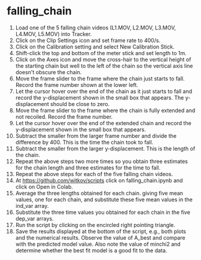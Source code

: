 # falling_chain
1.  Load one of the 5 falling chain videos (L1.MOV, L2.MOV, L3.MOV, L4.MOV, L5.MOV) into Tracker.
2.  Click on the Clip Settings icon and set frame rate to 400/s.
3.  Click on the Calibration setting and select New Calibration Stick.
4.  Shift-click the top and bottom of the meter stick and set length to 1m.
5.  Click on the Axes icon and move the cross-hair to the vertical height of the starting chain but well to the left of the chain so the vertical axis line doesn't obscure the chain. 
6.  Move the frame slider to the frame where the chain just starts to fall.  Record the frame number shown at the lower left.  
7.  Let the cursor hover over the end of the chain as it just starts to fall and record the y-displacement shown in the small box that appears. The y-displacement should be close to zero.
7.  Move the frame slider to the frame where the chain is fully extended and not recoiled.  Record the frame number.
8.  Let the cursor hover over the end of the extended chain and record the y-displacement shown in the small box that appears.
9.  Subtract the smaller from the larger frame number and divide the difference by 400.  This is the time the chain took to fall.
10. Subtract the smaller from the larger y-displacement.  This is the length of the chain.
11. Repeat the above steps two more times so you obtain three estimates for the chain length and three estimates for the time to fall. 
12. Repeat the above steps for each of the five falling chain videos.
13. At https://github.com/witkov/scripts click on falling_chain.ipynb and click on Open in Colab.
14. Average the three lengths obtained for each chain. giving five mean values, one for each chain, and substitute these five mean values in the ind_var array. 
15. Substitute the three time values you obtained for each chain in the five dep_var arrays.
16. Run the script by clicking on the encircled right pointing triangle.
17. Save the results displayed at the bottom of the script, e.g., both plots and the numerical results. Observe the value of A_best and compare with the predicted model value.  Also note the value of minchi2 and determine whether the best fit model is a good fit to the data. 
